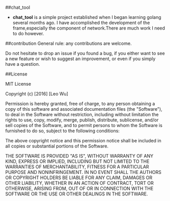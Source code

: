 ##chat_tool
  - **chat_tool** is a simple project established when I began learning golang several months ago. I have accomplished the development of the frame,especially the component of network.There are much work I need to do however.

##contribution
General rule: any contributions are welcome.

Do not hesitate to drop an issue if you found a bug, if you either want to see a new feature or wish to suggest an improvement, or even if you simply have a question.

##License

MIT License

Copyright (c) [2016] [Leo Wu]

Permission is hereby granted, free of charge, to any person obtaining a copy
of this software and associated documentation files (the "Software"), to deal
in the Software without restriction, including without limitation the rights
to use, copy, modify, merge, publish, distribute, sublicense, and/or sell
copies of the Software, and to permit persons to whom the Software is
furnished to do so, subject to the following conditions:

The above copyright notice and this permission notice shall be included in all
copies or substantial portions of the Software.

THE SOFTWARE IS PROVIDED "AS IS", WITHOUT WARRANTY OF ANY KIND, EXPRESS OR
IMPLIED, INCLUDING BUT NOT LIMITED TO THE WARRANTIES OF MERCHANTABILITY,
FITNESS FOR A PARTICULAR PURPOSE AND NONINFRINGEMENT. IN NO EVENT SHALL THE
AUTHORS OR COPYRIGHT HOLDERS BE LIABLE FOR ANY CLAIM, DAMAGES OR OTHER
LIABILITY, WHETHER IN AN ACTION OF CONTRACT, TORT OR OTHERWISE, ARISING FROM,
OUT OF OR IN CONNECTION WITH THE SOFTWARE OR THE USE OR OTHER DEALINGS IN THE
SOFTWARE.
